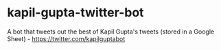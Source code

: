 # kapil-gupta-twitter-bot
A bot that tweets out the best of Kapil Gupta's tweets (stored in a Google Sheet) - https://twitter.com/kapilguptabot
